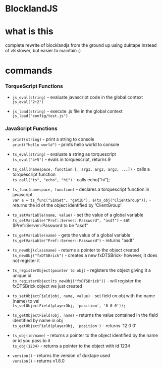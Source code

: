 # BlocklandJS

# what is this
complete rewrite of blocklandjs from the ground up using duktape instead of v8
slower, but easier to maintain :)

# commands
### TorqueScript Functions
* `js_eval(string)` - evaluate javascript code in the global context<br>
`js_eval("2+2")`

* `js_load(string)` - execute .js file in the global context<br>
`js_load("config/test.js")`

### JavaScript Functions
* `print(string)` - print a string to console<br>
`print("hello world")` - prints hello world to console

* `ts_eval(string)` - evaluate a string as torquescript<br>
`ts_eval("4+5")` - evals in torquescript, returns 9

* `ts_call(namespace, function [, arg1, arg2, arg3, ...])` - calls a torquescript function<br>
`ts_call("ts", "echo", "hi")` - calls echo("hi");

* `ts_func(namespace, function)` - declares a torquescript function in javascript<br>
`var a = ts_func("SimSet", "getID"); a(ts_obj("ClientGroup"));` - returns the id of the object identified by 'ClientGroup'

* `ts_setVariable(name, value)` - set the value of a global variable<br>
`ts_setVariable("Pref::Server::Password", "asdf")` - set $Pref::Server::Password to be "asdf"

* `ts_getVariable(name)` - gets the value of a global variable<br>
`ts_getVariable("Pref::Server::Password")` - returns "asdf"

* `ts_newObj(classname)` - returns a pointer to the object created<br>
`ts_newObj("fxDTSBrick")` - creates a new fxDTSBrick- however, it does not register it

* `ts_registerObject(pointer to obj)` - registers the object giving it a unique id<br>
`ts_registerObject(ts_newObj("fxDTSBrick"))` - will register the fxDTSBrick object we just created

* `ts_setObjectField(obj, name, value)` - set field on obj with the name (name) to val<br>
`ts_setObjectField(playerObj, 'position', '0 0 0'));`

* `ts_getObjectField(obj, name)` - returns the value contained in the field identified by name in obj<br>
`ts_getObjectField(playerObj, 'position')` - returns '12 0 0'

* `ts_obj(id/name)` - returns a pointer to the object identified by the name or id you pass to it<br>
`ts_obj(1234)` - returns a pointer to the object with id 1234

* `version()` - returns the version of duktape used<br>
`version()` - returns v1.8.0



